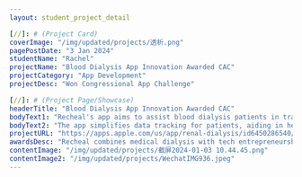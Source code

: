 ```yaml
---
layout: student_project_detail

[//]: # (Project Card)
coverImage: "/img/updated/projects/透析.png"
pagePostDate: "3 Jan 2024"
studentName: "Rachel"
projectName: "Blood Dialysis App Innovation Awarded CAC"
projectCategory: "App Development"
projectDesc: "Won Congressional App Challenge"

[//]: # (Project Page/Showcase)
headerTitle: "Blood Dialysis App Innovation Awarded CAC"
bodyText1: "Recheal's app aims to assist blood dialysis patients in tracking their treatment. It's a blend of tech innovation and care, enhancing lives and advancing medical technology."
bodyText2: "The app simplifies data tracking for patients, aiding in health recovery. It not only streamlines data logging but also analyzes it, helping patients and families better understand and engage in treatment."
projectURL: "https://apps.apple.com/us/app/renal-dialysis/id6450286540/"
awardsDesc: "Recheal combines medical dialysis with tech entrepreneurship, winning in the Congressional App Challenge. "
contentImage: "/img/updated/projects/截屏2024-01-03 10.44.45.png"
contentImage2: "/img/updated/projects/WechatIMG936.jpeg"
---
```

